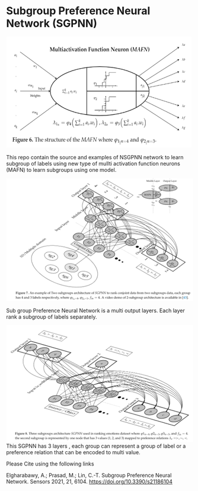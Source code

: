 # Subgroup Preference Neural Network (SGPNN)

<img src="/Images/MAFN.png" width="500" height="300">

This repo contain the source and examples of NSGPNN network to learn subgroup of labels using new type of mullti activation function neurons (MAFN) to learn subgroups using one model.

![ScreenShot](/Images/SGPNN.png)

Sub group Preference Neural Network is a multi output layers. Each layer rank a subgroup of labels separately.



![ScreenShot](/Images/SGPNN3.png)
This SGPNN has 3 layers , each group can represent a group of label or a preference relation that can be encoded to multi value.

Please Cite using the following links

Elgharabawy, A.; Prasad, M.; Lin, C.-T. Subgroup Preference Neural Network. Sensors 2021, 21, 6104. https://doi.org/10.3390/s21186104

